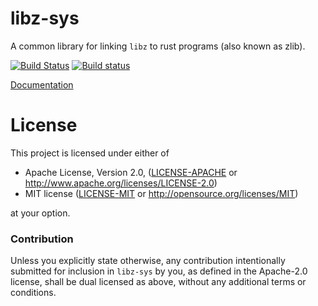 # libz-sys

A common library for linking `libz` to rust programs (also known as zlib).

[![Build Status](https://travis-ci.org/alexcrichton/libz-sys.svg?branch=master)](https://travis-ci.org/alexcrichton/libz-sys)
[![Build status](https://ci.appveyor.com/api/projects/status/et3ae5mgpbokh9g9?svg=true)](https://ci.appveyor.com/project/alexcrichton/libz-sys)

[Documentation](https://docs.rs/libz-sys)

# License

This project is licensed under either of

 * Apache License, Version 2.0, ([LICENSE-APACHE](LICENSE-APACHE) or
   http://www.apache.org/licenses/LICENSE-2.0)
 * MIT license ([LICENSE-MIT](LICENSE-MIT) or
   http://opensource.org/licenses/MIT)

at your option.

### Contribution

Unless you explicitly state otherwise, any contribution intentionally submitted
for inclusion in `libz-sys` by you, as defined in the Apache-2.0 license, shall be
dual licensed as above, without any additional terms or conditions.
